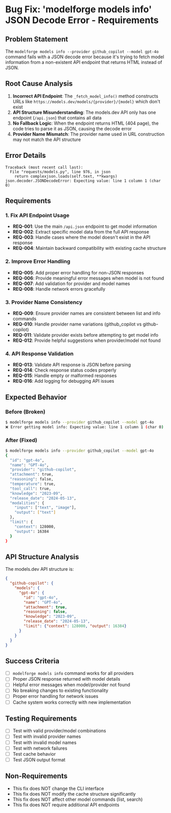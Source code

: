 # Bug Fix: 'modelforge models info' JSON Decode Error - Requirements

## Problem Statement
The `modelforge models info --provider github_copilot --model gpt-4o` command fails with a JSON decode error because it's trying to fetch model information from a non-existent API endpoint that returns HTML instead of JSON.

## Root Cause Analysis
1. **Incorrect API Endpoint**: The `_fetch_model_info()` method constructs URLs like `https://models.dev/models/{provider}/{model}` which don't exist
2. **API Structure Misunderstanding**: The models.dev API only has one endpoint (`/api.json`) that contains all data
3. **No Fallback Logic**: When the endpoint returns HTML (404 page), the code tries to parse it as JSON, causing the decode error
4. **Provider Name Mismatch**: The provider name used in URL construction may not match the API structure

## Error Details
```
Traceback (most recent call last):
  File "requests/models.py", line 976, in json
    return complexjson.loads(self.text, **kwargs)
json.decoder.JSONDecodeError: Expecting value: line 1 column 1 (char 0)
```

## Requirements

### 1. Fix API Endpoint Usage
- **REQ-001**: Use the main `/api.json` endpoint to get model information
- **REQ-002**: Extract specific model data from the full API response
- **REQ-003**: Handle cases where the model doesn't exist in the API response
- **REQ-004**: Maintain backward compatibility with existing cache structure

### 2. Improve Error Handling
- **REQ-005**: Add proper error handling for non-JSON responses
- **REQ-006**: Provide meaningful error messages when model is not found
- **REQ-007**: Add validation for provider and model names
- **REQ-008**: Handle network errors gracefully

### 3. Provider Name Consistency
- **REQ-009**: Ensure provider names are consistent between list and info commands
- **REQ-010**: Handle provider name variations (github_copilot vs github-copilot)
- **REQ-011**: Validate provider exists before attempting to get model info
- **REQ-012**: Provide helpful suggestions when provider/model not found

### 4. API Response Validation
- **REQ-013**: Validate API response is JSON before parsing
- **REQ-014**: Check response status codes properly
- **REQ-015**: Handle empty or malformed responses
- **REQ-016**: Add logging for debugging API issues

## Expected Behavior

### Before (Broken)
```bash
$ modelforge models info --provider github_copilot --model gpt-4o
❌ Error getting model info: Expecting value: line 1 column 1 (char 0)
```

### After (Fixed)
```bash
$ modelforge models info --provider github_copilot --model gpt-4o
{
  "id": "gpt-4o",
  "name": "GPT-4o",
  "provider": "github-copilot",
  "attachment": true,
  "reasoning": false,
  "temperature": true,
  "tool_call": true,
  "knowledge": "2023-09",
  "release_date": "2024-05-13",
  "modalities": {
    "input": ["text", "image"],
    "output": ["text"]
  },
  "limit": {
    "context": 128000,
    "output": 16384
  }
}
```

## API Structure Analysis

The models.dev API structure is:
```json
{
  "github-copilot": {
    "models": {
      "gpt-4o": {
        "id": "gpt-4o",
        "name": "GPT-4o",
        "attachment": true,
        "reasoning": false,
        "knowledge": "2023-09",
        "release_date": "2024-05-13",
        "limit": {"context": 128000, "output": 16384}
      }
    }
  }
}
```

## Success Criteria
- [ ] `modelforge models info` command works for all providers
- [ ] Proper JSON response returned with model details
- [ ] Helpful error messages when model/provider not found
- [ ] No breaking changes to existing functionality
- [ ] Proper error handling for network issues
- [ ] Cache system works correctly with new implementation

## Testing Requirements
- [ ] Test with valid provider/model combinations
- [ ] Test with invalid provider names
- [ ] Test with invalid model names
- [ ] Test with network failures
- [ ] Test cache behavior
- [ ] Test JSON output format

## Non-Requirements
- This fix does NOT change the CLI interface
- This fix does NOT modify the cache structure significantly
- This fix does NOT affect other model commands (list, search)
- This fix does NOT require additional API endpoints
